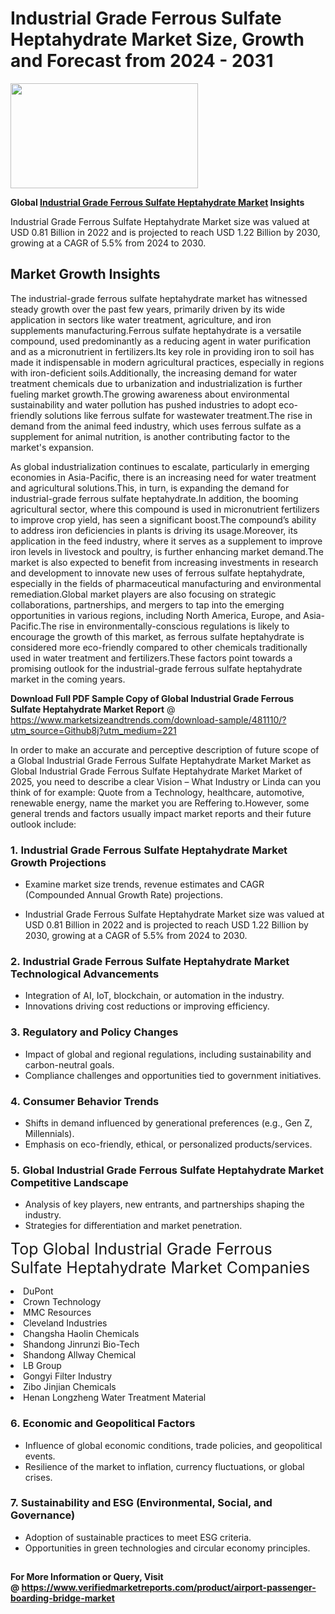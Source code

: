 <H1>Industrial Grade Ferrous Sulfate Heptahydrate Market Size, Growth and Forecast from 2024 - 2031</H1><img class="aligncenter size-medium wp-image-584254" src="https://thirdeyenews.in/wp-content/uploads/2024/09/Global-Market-Research-300x168.jpeg" alt="" width="300" height="168" /><p><strong>Global&nbsp;<a href="https://www.marketsizeandtrends.com/download-sample/481110/?utm_source=Github8j?utm_medium=221">Industrial Grade Ferrous Sulfate Heptahydrate Market</a> Insights</strong></p><p>Industrial Grade Ferrous Sulfate Heptahydrate Market size was valued at USD 0.81 Billion in 2022 and is projected to reach USD 1.22 Billion by 2030, growing at a CAGR of 5.5% from 2024 to 2030.</p><p><h2>Market Growth Insights</h2> <p>The industrial-grade ferrous sulfate heptahydrate market has witnessed steady growth over the past few years, primarily driven by its wide application in sectors like water treatment, agriculture, and iron supplements manufacturing.Ferrous sulfate heptahydrate is a versatile compound, used predominantly as a reducing agent in water purification and as a micronutrient in fertilizers.Its key role in providing iron to soil has made it indispensable in modern agricultural practices, especially in regions with iron-deficient soils.Additionally, the increasing demand for water treatment chemicals due to urbanization and industrialization is further fueling market growth.The growing awareness about environmental sustainability and water pollution has pushed industries to adopt eco-friendly solutions like ferrous sulfate for wastewater treatment.The rise in demand from the animal feed industry, which uses ferrous sulfate as a supplement for animal nutrition, is another contributing factor to the market's expansion.</p> <p>As global industrialization continues to escalate, particularly in emerging economies in Asia-Pacific, there is an increasing need for water treatment and agricultural solutions.This, in turn, is expanding the demand for industrial-grade ferrous sulfate heptahydrate.In addition, the booming agricultural sector, where this compound is used in micronutrient fertilizers to improve crop yield, has seen a significant boost.The compound’s ability to address iron deficiencies in plants is driving its usage.Moreover, its application in the feed industry, where it serves as a supplement to improve iron levels in livestock and poultry, is further enhancing market demand.The market is also expected to benefit from increasing investments in research and development to innovate new uses of ferrous sulfate heptahydrate, especially in the fields of pharmaceutical manufacturing and environmental remediation.Global market players are also focusing on strategic collaborations, partnerships, and mergers to tap into the emerging opportunities in various regions, including North America, Europe, and Asia-Pacific.The rise in environmentally-conscious regulations is likely to encourage the growth of this market, as ferrous sulfate heptahydrate is considered more eco-friendly compared to other chemicals traditionally used in water treatment and fertilizers.These factors point towards a promising outlook for the industrial-grade ferrous sulfate heptahydrate market in the coming years.</p> <p><span class=""><strong>Download Full PDF Sample Copy of Global Industrial Grade Ferrous Sulfate Heptahydrate Market Report</strong> @ <a href="https://www.marketsizeandtrends.com/download-sample/481110/?utm_source=Github8j?utm_medium=221" target="_blank">https://www.marketsizeandtrends.com/download-sample/481110/?utm_source=Github8j?utm_medium=221</a></span></p><p>In order to make an accurate and perceptive description of future scope of a Global&nbsp;Industrial Grade Ferrous Sulfate Heptahydrate Market Market as Global&nbsp;Industrial Grade Ferrous Sulfate Heptahydrate Market Market of 2025, you need to describe a clear Vision &ndash; What Industry or Linda can you think of for example: Quote from a Technology, healthcare, automotive, renewable energy, name the market you are Reffering to.However, some general trends and factors usually impact market reports and their future outlook include:</p><h3>1.&nbsp;<strong>Industrial Grade Ferrous Sulfate Heptahydrate Market Growth Projections</strong></h3><ul><li>Examine market size trends, revenue estimates and CAGR (Compounded Annual Growth Rate) projections.</li><li><p>Industrial Grade Ferrous Sulfate Heptahydrate Market size was valued at USD 0.81 Billion in 2022 and is projected to reach USD 1.22 Billion by 2030, growing at a CAGR of 5.5% from 2024 to 2030.</p></li></ul><h3>2.&nbsp;<strong>Industrial Grade Ferrous Sulfate Heptahydrate Market Technological Advancements</strong></h3><ul><li>Integration of AI, IoT, blockchain, or automation in the industry.</li><li>Innovations driving cost reductions or improving efficiency.</li></ul><h3>3.&nbsp;<strong>Regulatory and Policy Changes</strong></h3><ul><li>Impact of global and regional regulations, including sustainability and carbon-neutral goals.</li><li>Compliance challenges and opportunities tied to government initiatives.</li></ul><h3>4.&nbsp;<strong>Consumer Behavior Trends</strong></h3><ul><li>Shifts in demand influenced by generational preferences (e.g., Gen Z, Millennials).</li><li>Emphasis on eco-friendly, ethical, or personalized products/services.</li></ul><h3>5.&nbsp;<strong>Global Industrial Grade Ferrous Sulfate Heptahydrate Market Competitive Landscape</strong></h3><ul><li>Analysis of key players, new entrants, and partnerships shaping the industry.</li><li>Strategies for differentiation and market penetration.</li></ul><p data-pm-slice="1 1 []"><span style="color: inherit; font-family: inherit; font-size: 25px;">Top Global Industrial Grade Ferrous Sulfate Heptahydrate Market Companies</span></p><div class="" data-test-id=""><p><li>DuPont</li><li> Crown Technology</li><li> MMC Resources</li><li> Cleveland Industries</li><li> Changsha Haolin Chemicals</li><li> Shandong Jinrunzi Bio-Tech</li><li> Shandong Allway Chemical</li><li> LB Group</li><li> Gongyi Filter Industry</li><li> Zibo Jinjian Chemicals</li><li> Henan Longzheng Water Treatment Material</li></p></div><h3>6.&nbsp;<strong>Economic and Geopolitical Factors</strong></h3><ul><li>Influence of global economic conditions, trade policies, and geopolitical events.</li><li>Resilience of the market to inflation, currency fluctuations, or global crises.</li></ul><h3>7.&nbsp;<strong>Sustainability and ESG (Environmental, Social, and Governance)</strong></h3><ul><li>Adoption of sustainable practices to meet ESG criteria.</li><li>Opportunities in green technologies and circular economy principles.</li></ul><h2><strong style="font-size: 14px;">For More Information or Query, Visit @&nbsp;</strong><a style="background-color: #ffffff; font-size: 14px;" href="https://www.marketsizeandtrends.com/report/industrial-grade-ferrous-sulfate-heptahydrate-market/" target="_blank">https://www.verifiedmarketreports.com/product/airport-passenger-boarding-bridge-market</a></h2>